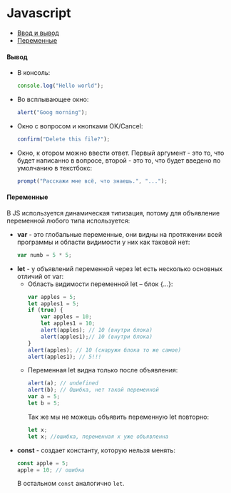 # Javascript
+ [Ввод и вывод](#consolelog)
+ [Переменные](#variables)

#### <a name="consolelog"></a>Вывод
+ В консоль:
    ```javascript
    console.log("Hello world");
    ```
+ Во всплывающее окно:
    ```javascript
    alert("Goog morning");
    ```
+ Окно с вопросом и кнопками OK/Cancel:
    ```javascript
    confirm("Delete this file?");
    ```
+ Окно, к отором можно ввести ответ. Первый аргумент - это то, что будет написанно в вопросе, второй - это то, что будет введено по умолчанию в текстбокс:
    ```javascript
    prompt("Расскажи мне всё, что знаешь.", "...");
    ```

#### <a name="variables"></a> Переменные
В JS используется динамическая типизация, потому для объявление переменной любого типа используется:
+ **var** - это глобальные переменные, они видны на протяжении всей программы и области видимости у них как таковой нет:
    ```javascript
    var numb = 5 * 5;
    ```
+ **let** - у объявлений переменной через let есть несколько основных отличий от var:
  + Область видимости переменной let – блок {...}:
    ```javascript
    var apples = 5;
    let apples1 = 5;
    if (true) {
        var apples = 10;
        let apples1 = 10;
        alert(apples); // 10 (внутри блока)
        alert(apples1);// 10 (внутри блока)
    }
    alert(apples); // 10 (снаружи блока то же самое)
    alert(apples1); // 5!!!
    ```
  + Переменная let видна только после объявления:
    ```javascript
    alert(a); // undefined
    alert(b); // Ошибка, нет такой переменной
    var a = 5;
    let b = 5;
    ```
    Так же мы не можешь объявить переменную let повторно:
    ```javascript
    let x;
    let x; //ошибка, переменная x уже объявленна
    ```
+ **const** - создает константу, которую нельзя менять:
    ```javascript
    const apple = 5;
    apple = 10; // ошибка
    ```
    В остальном `const` аналогично `let`.



